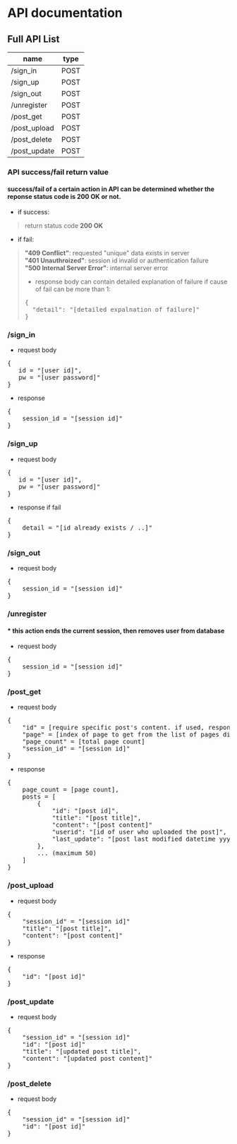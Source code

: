 # API documentation

## Full API List

| name            | type | 
|-----------------|------|
| /sign_in        | POST |
| /sign_up        | POST |
| /sign_out       | POST |
| /unregister     | POST |
| /post_get       | POST |
| /post_upload    | POST |
| /post_delete    | POST |
| /post_update    | POST |

### API success/fail return value
#### success/fail of a certain action in API can be determined whether the reponse status code is 200 OK or not.
 * if success:
> return status code <b>200 OK</b>
 * if fail:
> <b>"409 Conflict"</b>: requested "unique" data exists in server<br>
> <b>"401 Unauthroized"</b>: session id invalid or authentication failure<br>
> <b>"500 Internal Server Error"</b>: internal server error<br>
> * response body can contain detailed explanation of failure if cause of fail can be more than 1:
> <pre>{
>   "detail": "[detailed expalnation of failure]"
> }</pre>

### /sign_in

 * request body
<pre>
{ 
   id = "[user id]", 
   pw = "[user password]" 
}
</pre>

 * response
<pre>
{ 
    session_id = "[session id]"
}
</pre>

### /sign_up

* request body
<pre>
{ 
   id = "[user id]", 
   pw = "[user password]" 
}
</pre>

* response if fail
<pre>
{ 
    detail = "[id already exists / ..]"
}
</pre>

### /sign_out
* request body
<pre>
{ 
    session_id = "[session id]"
}
</pre>

### /unregister
#### * this action ends the current session, then removes user from database
* request body
<pre>
{ 
    session_id = "[session id]"
}
</pre>

### /post_get
* request body
<pre>
{ 
    "id" = [require specific post's content. if used, response will contain single post.]
    "page" = [index of page to get from the list of pages divided by offset. starts from 1]
    "page_count" = [total page count]
    "session_id" = "[session id]"
}
</pre>

* response 
<pre>
{
    page_count = [page count],
    posts = [
        {
            "id": "[post id]",
            "title": "[post title]",
            "content": "[post content]"
            "userid": "[id of user who uploaded the post]",
            "last_update": "[post last modified datetime yyyy-mm-dd hh:mm:ss]"
        },
        ... (maximum 50)
    ]
}
</pre>

### /post_upload
* request body
<pre>
{
    "session_id" = "[session id]"
    "title": "[post title]",
    "content": "[post content]"
}
</pre>
* response
<pre>
{
    "id": "[post id]"
}
</pre>


### /post_update
* request body
<pre>
{
    "session_id" = "[session id]"
    "id": "[post id]"
    "title": "[updated post title]",
    "content": "[updated post content]"
}
</pre>

### /post_delete
* request body
<pre>
{
    "session_id" = "[session id]"
    "id": "[post id]"
}
</pre>

